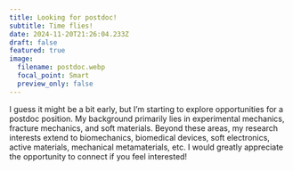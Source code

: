 ```yaml
---
title: Looking for postdoc!
subtitle: Time flies!
date: 2024-11-20T21:26:04.233Z
draft: false
featured: true
image:
  filename: postdoc.webp
  focal_point: Smart
  preview_only: false
---
```

I guess it might be a bit early, but I’m starting to explore opportunities for a postdoc position. My background primarily lies in experimental mechanics, fracture mechanics, and soft materials. Beyond these areas, my research interests extend to biomechanics, biomedical devices, soft electronics, active materials, mechanical metamaterials, etc. I would greatly appreciate the opportunity to connect if you feel interested!